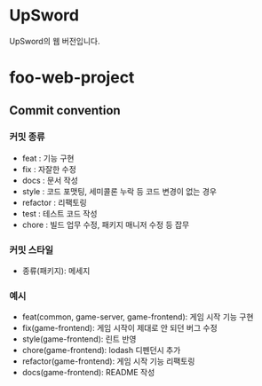 # UpSword
UpSword의 웹 버전입니다.

# foo-web-project

## Commit convention
### 커밋 종류
- feat : 기능 구현
- fix : 자잘한 수정
- docs : 문서 작성
- style : 코드 포맷팅, 세미콜론 누락 등 코드 변경이 없는 경우
- refactor : 리팩토링
- test : 테스트 코드 작성
- chore : 빌드 업무 수정, 패키지 매니저 수정 등 잡무

### 커밋 스타일
- 종류(패키지): 메세지

### 예시
- feat(common, game-server, game-frontend): 게임 시작 기능 구현
- fix(game-frontend): 게임 시작이 제대로 안 되던 버그 수정
- style(game-frontend): 린트 반영
- chore(game-frontend): lodash 디펜던시 추가
- refactor(game-frontend): 게임 시작 기능 리팩토링
- docs(game-frontend): README 작성

